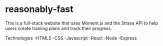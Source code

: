 # reasonably-fast

This is a full-stack website that uses Moment.js and the Strava API to help users create training plans and track their progress.

Technologies
  -HTML5
  -CSS
  -Javascript
  -React
  -Node
  -Express
  
 
